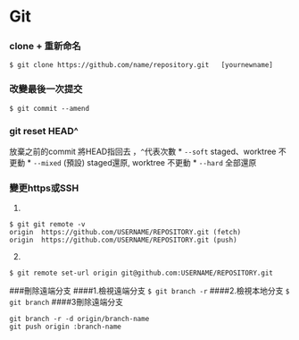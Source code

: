 # Git
### clone + 重新命名
```git
$ git clone https://github.com/name/repository.git   [yournewname]
```
### 改變最後一次提交
```git
$ git commit --amend
```
### git reset HEAD^ 
放棄之前的commit 將HEAD指回去 ，`^`代表次數
    * `--soft` staged、worktree 不更動
    * `--mixed` (預設) staged還原, worktree 不更動 
    * `--hard` 全部還原
### 變更https或SSH
1. 
```git
$ git git remote -v
origin  https://github.com/USERNAME/REPOSITORY.git (fetch)
origin  https://github.com/USERNAME/REPOSITORY.git (push)
```
2. 
```git
$ git remote set-url origin git@github.com:USERNAME/REPOSITORY.git
```

###刪除遠端分支
####1.檢視遠端分支
`$ git branch -r`
####2.檢視本地分支
`$ git branch`
####3刪除遠端分支
```git
git branch -r -d origin/branch-name  
git push origin :branch-name  
```